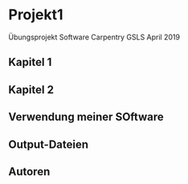 # Projekt1
Übungsprojekt Software Carpentry GSLS April 2019

## Kapitel 1

## Kapitel 2

## Verwendung meiner SOftware

## Output-Dateien

## Autoren
